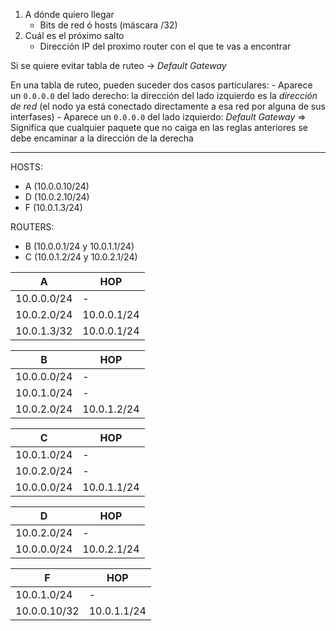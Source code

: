 1. A dónde quiero llegar
    - Bits de red ó hosts (máscara /32)
2. Cuál es el próximo salto
    - Dirección IP del proximo router con el que te vas a encontrar

Si se quiere evitar tabla de ruteo -> *Default Gateway*


En una tabla de ruteo, pueden suceder dos casos particulares:
    - Aparece un `0.0.0.0` del lado derecho: la dirección del lado izquierdo es la *dirección de red* (el nodo ya está conectado directamente a esa red por alguna de sus interfases)
    - Aparece un `0.0.0.0` del lado izquierdo: *Default Gateway* => Significa que cualquier paquete que no caiga en las reglas anteriores se debe encaminar a la dirección de la derecha

---

HOSTS:
- A (10.0.0.10/24)
- D (10.0.2.10/24)
- F (10.0.1.3/24)

ROUTERS:
- B (10.0.0.1/24 y 10.0.1.1/24)
- C (10.0.1.2/24 y 10.0.2.1/24)


|A          |HOP         |
|-----------|------------|
|10.0.0.0/24| -          |
|10.0.2.0/24|10.0.0.1/24 |
|10.0.1.3/32|10.0.0.1/24 |

|B          |HOP         |
|-----------|------------|
|10.0.0.0/24|-           |
|10.0.1.0/24|-           |
|10.0.2.0/24|10.0.1.2/24 |

|C          |HOP         |
|-----------|------------|
|10.0.1.0/24|-           |
|10.0.2.0/24|-           |
|10.0.0.0/24|10.0.1.1/24 |

|D          |HOP         |
|-----------|------------|
|10.0.2.0/24|-           |
|10.0.0.0/24|10.0.2.1/24 |

|F           |HOP         |
|------------|------------|
|10.0.1.0/24 |-           |
|10.0.0.10/32|10.0.1.1/24 |
